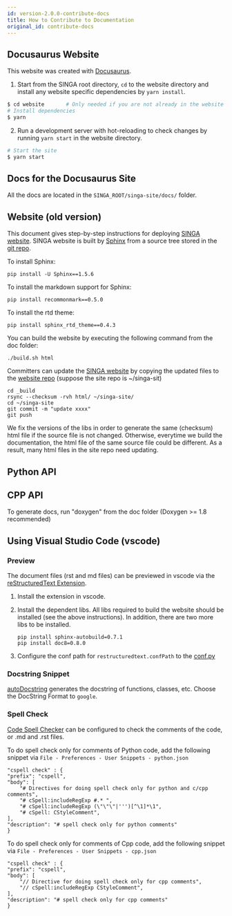 ```yaml
---
id: version-2.0.0-contribute-docs
title: How to Contribute to Documentation
original_id: contribute-docs
---
```


<!--- Licensed to the Apache Software Foundation (ASF) under one or more contributor license agreements.  See the NOTICE file distributed with this work for additional information regarding copyright ownership.  The ASF licenses this file to you under the Apache License, Version 2.0 (the "License"); you may not use this file except in compliance with the License.  You may obtain a copy of the License at http://www.apache.org/licenses/LICENSE-2.0 Unless required by applicable law or agreed to in writing, software distributed under the License is distributed on an "AS IS" BASIS, WITHOUT WARRANTIES OR CONDITIONS OF ANY KIND, either express or implied.  See the License for the specific language governing permissions and limitations under the License.  -->

## Docusaurus Website

This website was created with [Docusaurus](https://docusaurus.io/).

1. Start from the SINGA root directory, `cd` to the website directory and install any website specific dependencies by `yarn install`.

```sh
$ cd website       # Only needed if you are not already in the website directory
# Install dependencies
$ yarn
```

2.  Run a development server with hot-reloading to check changes by running `yarn start` in the website directory.

```sh
# Start the site
$ yarn start
```

## Docs for the Docusaurus Site

All the docs are located in the `SINGA_ROOT/singa-site/docs/` folder.

## Website (old version)

This document gives step-by-step instructions for deploying [SINGA website](http://singa.apache.org). SINGA website is built by [Sphinx](http://www.sphinx-doc.org) from a source tree stored in the [git repo](https://github.com/apache/singa/tree/master/doc).

To install Sphinx:

    pip install -U Sphinx==1.5.6

To install the markdown support for Sphinx:

    pip install recommonmark==0.5.0

To install the rtd theme:

    pip install sphinx_rtd_theme==0.4.3

You can build the website by executing the following command from the doc folder:

    ./build.sh html

Committers can update the [SINGA website](http://singa.apache.org/en/index.html) by copying the updated files to the [website repo](https://github.com/apache/singa-site) (suppose the site repo is ~/singa-sit)

    cd _build
    rsync --checksum -rvh html/ ~/singa-site/
    cd ~/singa-site
    git commit -m "update xxxx"
    git push

We fix the versions of the libs in order to generate the same (checksum) html file if the source file is not changed. Otherwise, everytime we build the documentation, the html file of the same source file could be different. As a result, many html files in the site repo need updating.

## Python API

## CPP API

To generate docs, run "doxygen" from the doc folder (Doxygen >= 1.8 recommended)

## Using Visual Studio Code (vscode)

### Preview

The document files (rst and md files) can be previewed in vscode via the [reStructuredText Extension](https://docs.restructuredtext.net/).

1.  Install the extension in vscode.
2.  Install the dependent libs. All libs required to build the website should be installed (see the above instructions). In addition, there are two more libs to be installed.

        pip install sphinx-autobuild=0.7.1
        pip install doc8=0.8.0

3.  Configure the conf path for `restructuredtext.confPath` to the [conf.py](./conf.py)

### Docstring Snippet

[autoDocstring](https://marketplace.visualstudio.com/items?itemName=njpwerner.autodocstring) generates the docstring of functions, classes, etc. Choose the DocString Format to `google`.

### Spell Check

[Code Spell Checker](https://marketplace.visualstudio.com/items?itemName=streetsidesoftware.code-spell-checker) can be configured to check the comments of the code, or .md and .rst files.

To do spell check only for comments of Python code, add the following snippet via `File - Preferences - User Snippets - python.json`

    "cspell check" : {
    "prefix": "cspell",
    "body": [
        "# Directives for doing spell check only for python and c/cpp comments",
        "# cSpell:includeRegExp #.* ",
        "# cSpell:includeRegExp (\"\"\"|''')[^\1]*\1",
        "# cSpell: CStyleComment",
    ],
    "description": "# spell check only for python comments"
    }

To do spell check only for comments of Cpp code, add the following snippet via `File - Preferences - User Snippets - cpp.json`

    "cspell check" : {
    "prefix": "cspell",
    "body": [
        "// Directive for doing spell check only for cpp comments",
        "// cSpell:includeRegExp CStyleComment",
    ],
    "description": "# spell check only for cpp comments"
    }
